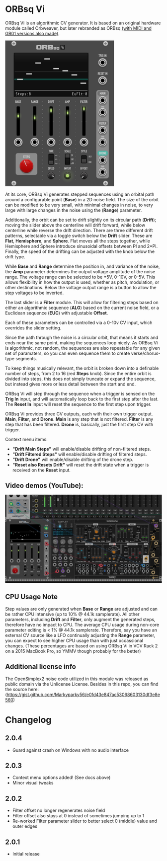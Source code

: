 # ORBsq Vi

ORBsq Vi is an algorithmic CV generator. It is based on an original hardware module called Orbweaver, but later rebranded as ORBsq [(with MIDI and GB01 versions also made)](https://gwygonik.github.io/Wygonium-Info/).

<img src="https://github.com/gwygonik/WygoniumModules/blob/main/site/ORBsqVi_UI.png" width="350" alt="ORBsq Vi main interface in its default state" />

At its core, ORBsq Vi generates stepped sequences using an orbital path around a configurable point (**Base**) in a 2D noise field. The size of the orbit can be modified to be very small, with minimal changes in noise, to very large with large changes in the noise using the (**Range**) parameter.

Additionally, the orbit can be set to drift slightly on its circular path (**Drift**); moving the slider above the centerline will drift forward, while below centerline while reverse the drift direction. There are three different drift patterns, selectable via a toggle switch below the **Drift** slider. These are **Flat**, **Hemisphere**, and **Sphere**. Flat moves all the steps together, while Hemisphere and Sphere introduce sinusoidal offsets between PI and 2*PI. Finally, the speed of the drifting can be adjusted with the knob below the drift type.

While **Base** and **Range** determine the position in, and variance of the noise, the **Amp** parameter determines the output voltage amplitude of the noise range. The voltage range can be selected to be ±5V, 0-10V, or 0-5V. This allows flexibility in how the output is used, whether as pitch, modulation, or other destinations. Below the voltage output range is a button to allow the step voltages to be inverted. 

The last slider is a **Filter** module. This will allow for filtering steps based on either an algorithmic sequence (**ALG**) based on the current noise field, or a Euclidean sequence (**EUC**) with adjustable **Offset**.

Each of these parameters can be controlled via a 0-10v CV input, which overrides the slider setting.

Since the path through the noise is a circular orbit, that means it starts and ends near the same point, making the sequences loop nicely. As ORBsq Vi is algorithmic, not random, the sequences are also repeatable for any given set of paramaters, so you can even sequence them to create verse/chorus-type segments.

To keep things musically relevant, the orbit is broken down into a definable number of steps, from 2 to 16 (red **Steps** knob). Since the entire orbit is divided into steps, this does not simply truncate or expand the sequence, but instead gives more or less detail between the start and end.

ORBsq Vi will step through the sequence when a trigger is sensed on the **Trig In** input, and will automatically loop back to the first step after the last. The **Reset In** input will reset the sequence to the first step upon trigger.

ORBsq Vi provides three CV outputs, each with their own trigger output. **Main**, **Filter**, and **Drone**. **Main** is any step that is not filtered. **Filter** is any step that has been filtered. **Drone** is, basically, just the first step CV with trigger.

Context menu items:
- **"Drift Main Steps"** will enable/disable drifting of non-filtered steps.
- **"Drift Filtered Steps"** will enable/disable drifting of filtered steps.
- **"Drift Drone"** will enable/disable drifting of the drone step.
- **"Reset also Resets Drift"** will reset the drift state when a trigger is received on the **Reset** input.

## Video demos (YouTube):

[![ORBsq Vi demo video](https://github.com/gwygonik/WygoniumModules/blob/main/site/vidcover.jpg)](https://youtu.be/m9-blrdRVsM)

## CPU Usage Note

Step values are only generated when **Base** or **Range** are adjusted and can be rather CPU intensive (up to 10% @ 44.1k samplerate). All other parameters, including **Drift** and **Filter**, only augment the generated steps, therefore have no impact to CPU. The average CPU usage during non-core parameter editing is < 1% @ 44.1k samplerate. Therefore, say you have an external CV source like a LFO continually adjusting the **Range** parameter, you can expect to see higher CPU usage than with just occassional changes. (These percentages are based on using ORBsq Vi in VCV Rack 2 on a 2015 MacBook Pro, so YMMV though probably for the better)

## Additional license info

The OpenSimplex2 noise code utilized in this module was released as public domain via the Unlicense License. Besides in this repo, you can find the source here: (https://gist.github.com/Markyparky56/e0fd43e847ac53068603130df3e8e560)

# Changelog


## 2.0.4
- Guard against crash on Windows with no audio interface

## 2.0.3
- Context menu options added! (See docs above)
- Minor visual tweaks

## 2.0.2
- Filter offset no longer regenerates noise field
- Filter offset also stays at 0 instead of sometimes jumping up to 1
- Re-worked Filter parameter slider to better select 0 (middle) value and outer edges

## 2.0.1
- Initial release
